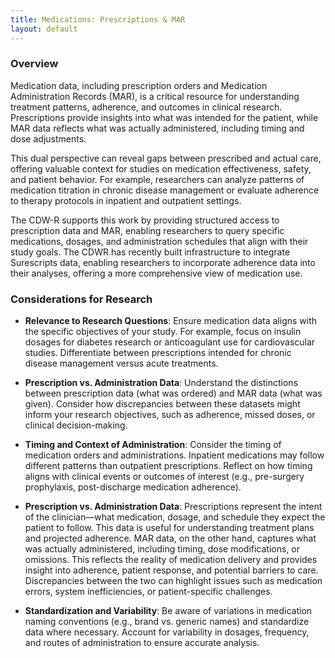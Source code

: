 ```yaml
---
title: Medications: Prescriptions & MAR
layout: default
---
```


### Overview
Medication data, including prescription orders and Medication Administration Records (MAR), is a critical resource for understanding treatment patterns, adherence, and outcomes in clinical research. Prescriptions provide insights into what was intended for the patient, while MAR data reflects what was actually administered, including timing and dose adjustments.

This dual perspective can reveal gaps between prescribed and actual care, offering valuable context for studies on medication effectiveness, safety, and patient behavior. For example, researchers can analyze patterns of medication titration in chronic disease management or evaluate adherence to therapy protocols in inpatient and outpatient settings.

The CDW-R supports this work by providing structured access to prescription data and MAR, enabling researchers to query specific medications, dosages, and administration schedules that align with their study goals. 
The CDWR has recently built infrastructure to integrate Surescripts data, enabling researchers to incorporate adherence data into their analyses, offering a more comprehensive view of medication use.



### Considerations for Research

- **Relevance to Research Questions**: Ensure medication data aligns with the specific objectives of your study. For example, focus on insulin dosages for diabetes research or anticoagulant use for cardiovascular studies. Differentiate between prescriptions intended for chronic disease management versus acute treatments.

- **Prescription vs. Administration Data**: Understand the distinctions between prescription data (what was ordered) and MAR data (what was given). Consider how discrepancies between these datasets might inform your research objectives, such as adherence, missed doses, or clinical decision-making.

- **Timing and Context of Administration**: Consider the timing of medication orders and administrations. Inpatient medications may follow different patterns than outpatient prescriptions. Reflect on how timing aligns with clinical events or outcomes of interest (e.g., pre-surgery prophylaxis, post-discharge medication adherence).

- **Prescription vs. Administration Data**: Prescriptions represent the intent of the clinician—what medication, dosage, and schedule they expect the patient to follow. This data is useful for understanding treatment plans and projected adherence. MAR data, on the other hand, captures what was actually administered, including timing, dose modifications, or omissions. This reflects the reality of medication delivery and provides insight into adherence, patient response, and potential barriers to care. Discrepancies between the two can highlight issues such as medication errors, system inefficiencies, or patient-specific challenges.

- **Standardization and Variability**: Be aware of variations in medication naming conventions (e.g., brand vs. generic names) and standardize data where necessary. Account for variability in dosages, frequency, and routes of administration to ensure accurate analysis.

